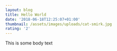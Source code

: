 ```yaml
---
layout: blog
title: Hello World
date: '2018-06-18T12:25:07+01:00'
thumbnail: /assets/images/uploads/cat-smirk.jpg
rating: '2'
---
```

This is  some body text
